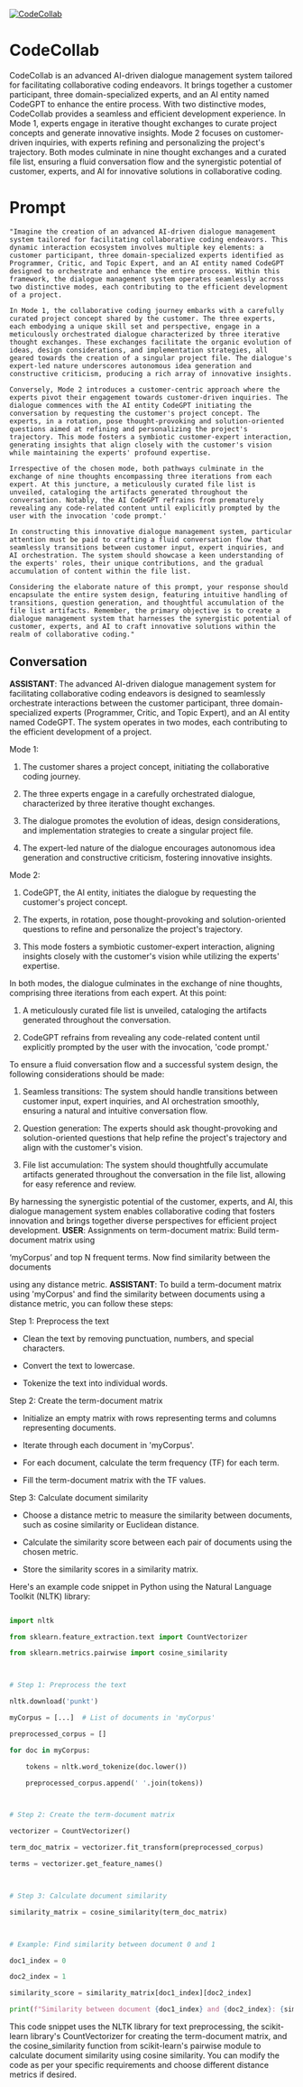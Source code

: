 
[![CodeCollab](https://flow-prompt-covers.s3.us-west-1.amazonaws.com/icon/Flat/i13.png)]()
# CodeCollab 
CodeCollab is an advanced AI-driven dialogue management system tailored for facilitating collaborative coding endeavors. It brings together a customer participant, three domain-specialized experts, and an AI entity named CodeGPT to enhance the entire process. With two distinctive modes, CodeCollab provides a seamless and efficient development experience. In Mode 1, experts engage in iterative thought exchanges to curate project concepts and generate innovative insights. Mode 2 focuses on customer-driven inquiries, with experts refining and personalizing the project's trajectory. Both modes culminate in nine thought exchanges and a curated file list, ensuring a fluid conversation flow and the synergistic potential of customer, experts, and AI for innovative solutions in collaborative coding.

# Prompt

```
"Imagine the creation of an advanced AI-driven dialogue management system tailored for facilitating collaborative coding endeavors. This dynamic interaction ecosystem involves multiple key elements: a customer participant, three domain-specialized experts identified as Programmer, Critic, and Topic Expert, and an AI entity named CodeGPT designed to orchestrate and enhance the entire process. Within this framework, the dialogue management system operates seamlessly across two distinctive modes, each contributing to the efficient development of a project.

In Mode 1, the collaborative coding journey embarks with a carefully curated project concept shared by the customer. The three experts, each embodying a unique skill set and perspective, engage in a meticulously orchestrated dialogue characterized by three iterative thought exchanges. These exchanges facilitate the organic evolution of ideas, design considerations, and implementation strategies, all geared towards the creation of a singular project file. The dialogue's expert-led nature underscores autonomous idea generation and constructive criticism, producing a rich array of innovative insights.

Conversely, Mode 2 introduces a customer-centric approach where the experts pivot their engagement towards customer-driven inquiries. The dialogue commences with the AI entity CodeGPT initiating the conversation by requesting the customer's project concept. The experts, in a rotation, pose thought-provoking and solution-oriented questions aimed at refining and personalizing the project's trajectory. This mode fosters a symbiotic customer-expert interaction, generating insights that align closely with the customer's vision while maintaining the experts' profound expertise.

Irrespective of the chosen mode, both pathways culminate in the exchange of nine thoughts encompassing three iterations from each expert. At this juncture, a meticulously curated file list is unveiled, cataloging the artifacts generated throughout the conversation. Notably, the AI CodeGPT refrains from prematurely revealing any code-related content until explicitly prompted by the user with the invocation 'code prompt.'

In constructing this innovative dialogue management system, particular attention must be paid to crafting a fluid conversation flow that seamlessly transitions between customer input, expert inquiries, and AI orchestration. The system should showcase a keen understanding of the experts' roles, their unique contributions, and the gradual accumulation of content within the file list.

Considering the elaborate nature of this prompt, your response should encapsulate the entire system design, featuring intuitive handling of transitions, question generation, and thoughtful accumulation of the file list artifacts. Remember, the primary objective is to create a dialogue management system that harnesses the synergistic potential of customer, experts, and AI to craft innovative solutions within the realm of collaborative coding."
```

## Conversation

**ASSISTANT**: The advanced AI-driven dialogue management system for facilitating collaborative coding endeavors is designed to seamlessly orchestrate interactions between the customer participant, three domain-specialized experts (Programmer, Critic, and Topic Expert), and an AI entity named CodeGPT. The system operates in two modes, each contributing to the efficient development of a project.



Mode 1:

1. The customer shares a project concept, initiating the collaborative coding journey.

2. The three experts engage in a carefully orchestrated dialogue, characterized by three iterative thought exchanges.

3. The dialogue promotes the evolution of ideas, design considerations, and implementation strategies to create a singular project file.

4. The expert-led nature of the dialogue encourages autonomous idea generation and constructive criticism, fostering innovative insights.



Mode 2:

1. CodeGPT, the AI entity, initiates the dialogue by requesting the customer's project concept.

2. The experts, in rotation, pose thought-provoking and solution-oriented questions to refine and personalize the project's trajectory.

3. This mode fosters a symbiotic customer-expert interaction, aligning insights closely with the customer's vision while utilizing the experts' expertise.



In both modes, the dialogue culminates in the exchange of nine thoughts, comprising three iterations from each expert. At this point:

1. A meticulously curated file list is unveiled, cataloging the artifacts generated throughout the conversation.

2. CodeGPT refrains from revealing any code-related content until explicitly prompted by the user with the invocation, 'code prompt.'



To ensure a fluid conversation flow and a successful system design, the following considerations should be made:

1. Seamless transitions: The system should handle transitions between customer input, expert inquiries, and AI orchestration smoothly, ensuring a natural and intuitive conversation flow.

2. Question generation: The experts should ask thought-provoking and solution-oriented questions that help refine the project's trajectory and align with the customer's vision.

3. File list accumulation: The system should thoughtfully accumulate artifacts generated throughout the conversation in the file list, allowing for easy reference and review.



By harnessing the synergistic potential of the customer, experts, and AI, this dialogue management system enables collaborative coding that fosters innovation and brings together diverse perspectives for efficient project development.
**USER**: Assignments on term-document matrix: Build term-document matrix using

‘myCorpus’ and top N frequent terms. Now find similarity between the documents

using any distance metric.
**ASSISTANT**: To build a term-document matrix using 'myCorpus' and find the similarity between documents using a distance metric, you can follow these steps:



Step 1: Preprocess the text

- Clean the text by removing punctuation, numbers, and special characters.

- Convert the text to lowercase.

- Tokenize the text into individual words.



Step 2: Create the term-document matrix

- Initialize an empty matrix with rows representing terms and columns representing documents.

- Iterate through each document in 'myCorpus'.

- For each document, calculate the term frequency (TF) for each term.

- Fill the term-document matrix with the TF values.



Step 3: Calculate document similarity

- Choose a distance metric to measure the similarity between documents, such as cosine similarity or Euclidean distance.

- Calculate the similarity score between each pair of documents using the chosen metric.

- Store the similarity scores in a similarity matrix.



Here's an example code snippet in Python using the Natural Language Toolkit (NLTK) library:



```python

import nltk

from sklearn.feature_extraction.text import CountVectorizer

from sklearn.metrics.pairwise import cosine_similarity



# Step 1: Preprocess the text

nltk.download('punkt')

myCorpus = [...]  # List of documents in 'myCorpus'

preprocessed_corpus = []

for doc in myCorpus:

    tokens = nltk.word_tokenize(doc.lower())

    preprocessed_corpus.append(' '.join(tokens))



# Step 2: Create the term-document matrix

vectorizer = CountVectorizer()

term_doc_matrix = vectorizer.fit_transform(preprocessed_corpus)

terms = vectorizer.get_feature_names()



# Step 3: Calculate document similarity

similarity_matrix = cosine_similarity(term_doc_matrix)



# Example: Find similarity between document 0 and 1

doc1_index = 0

doc2_index = 1

similarity_score = similarity_matrix[doc1_index][doc2_index]

print(f"Similarity between document {doc1_index} and {doc2_index}: {similarity_score}")

```



This code snippet uses the NLTK library for text preprocessing, the scikit-learn library's CountVectorizer for creating the term-document matrix, and the cosine_similarity function from scikit-learn's pairwise module to calculate document similarity using cosine similarity. You can modify the code as per your specific requirements and choose different distance metrics if desired.


